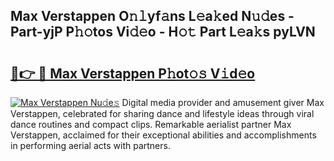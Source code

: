## Max Verstappen O𝚗𝚕yf𝚊ns L𝚎a𝚔ed N𝚞𝚍es - Part-yjP P𝚑𝚘tos Vi𝚍𝚎o - H𝚘𝚝 Part L𝚎a𝚔s pyLVN

# <h2><a href="http://kfdfjho.oniu.top/?m=Max+Verstappen">🔗👉 🔴 Max Verstappen P𝚑ot𝚘𝚜 V𝚒d𝚎o</a></h2>

[![Max Verstappen Nu𝚍e𝚜](https://i.imgur.com/0qMVB7G.gif)](http://kfdfjho.oniu.top/?m=Max+Verstappen)
Digital media provider and amusement giver Max Verstappen, celebrated for sharing dance and lifestyle ideas through viral dance routines and compact clips. Remarkable aerialist partner Max Verstappen, acclaimed for their exceptional abilities and accomplishments in performing aerial acts with partners.  
